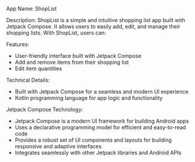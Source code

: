 App Name: ShopList

Description: ShopList is a simple and intuitive shopping list app built with Jetpack Compose. It allows users to easily add, edit, and manage their shopping lists. With ShopList, users can:

Features:

- User-friendly interface built with Jetpack Compose
- Add and remove items from their shopping list
- Edit item quantities 


Technical Details:

- Built with Jetpack Compose for a seamless and modern UI experience
- Kotlin programming language for app logic and functionality

Jetpack Compose Technology:

- Jetpack Compose is a modern UI framework for building Android apps
- Uses a declarative programming model for efficient and easy-to-read code
- Provides a robust set of UI components and layouts for building responsive and adaptive interfaces
- Integrates seamlessly with other Jetpack libraries and Android APIs
